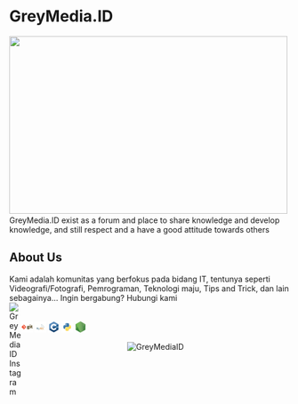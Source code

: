 # GreyMedia.ID
<img src="https://raw.githubusercontent.com/abhisheknaiidu/abhisheknaiidu/master/code.gif" width="500" height="320" />
<br/>
GreyMedia.ID exist as a forum and place to share knowledge and develop knowledge, and still respect and a have a good attitude towards others

## About Us
Kami adalah komunitas yang berfokus pada bidang IT, tentunya seperti Videografi/Fotografi, Pemrograman, Teknologi maju, Tips and Trick, dan lain sebagainya...
Ingin bergabung? Hubungi kami
<br/>
<a href="https://www.instagram.com/greymedia.id/">
  <img align="left" alt="GreyMediaID Instagram" width="22px" src="https://raw.githubusercontent.com/hussainweb/hussainweb/main/icons/instagram.png" />
</a>
<br/>
<br/>
<code><img height="20" src="https://raw.githubusercontent.com/github/explore/80688e429a7d4ef2fca1e82350fe8e3517d3494d/topics/git/git.png"></code>
<code><img height="20" src="https://raw.githubusercontent.com/github/explore/80688e429a7d4ef2fca1e82350fe8e3517d3494d/topics/mysql/mysql.png"></code>
<code><img height="20" src="https://raw.githubusercontent.com/github/explore/80688e429a7d4ef2fca1e82350fe8e3517d3494d/topics/cpp/cpp.png"></code>
<code><img height="20" src="https://raw.githubusercontent.com/github/explore/80688e429a7d4ef2fca1e82350fe8e3517d3494d/topics/python/python.png"></code>
<code><img height="20" src="https://raw.githubusercontent.com/github/explore/80688e429a7d4ef2fca1e82350fe8e3517d3494d/topics/nodejs/nodejs.png"></code>
<br/>
<p align="center"> <img src="https://github-readme-stats.vercel.app/api?username=GreyMediaID&show_icons=true&theme=gotham" alt="GreyMediaID" />
<!--
**GreyMediaID/GreyMediaID** is a ✨ _special_ ✨ repository because its `README.md` (this file) appears on your GitHub profile.

Here are some ideas to get you started:

- 🔭 I’m currently working on ...
- 🌱 I’m currently learning ...
- 👯 I’m looking to collaborate on ...
- 🤔 I’m looking for help with ...
- 💬 Ask me about ...
- 📫 How to reach me: ...
- 😄 Pronouns: ...
- ⚡ Fun fact: ...
-->
